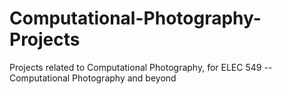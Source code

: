# Computational-Photography-Projects
Projects related to Computational Photography, for ELEC 549 -- Computational Photography and beyond
